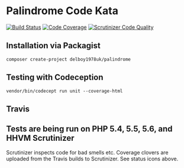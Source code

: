 # Palindrome Code Kata
[![Build Status](https://travis-ci.org/delboy1978uk/palindrome.png?branch=master)](https://travis-ci.org/delboy1978uk/palindrome) [![Code Coverage](https://scrutinizer-ci.com/g/delboy1978uk/palindrome/badges/coverage.png?b=master)](https://scrutinizer-ci.com/g/delboy1978uk/palindrome/?branch=master) [![Scrutinizer Code Quality](https://scrutinizer-ci.com/g/delboy1978uk/palindrome/badges/quality-score.png?b=master)](https://scrutinizer-ci.com/g/delboy1978uk/palindrome/?branch=master) <br />

Installation via Packagist
--------------------------
```
composer create-project delboy1978uk/palindrome
```
Testing with Codeception
------------------------
```
vendor/bin/codecept run unit --coverage-html
```
Travis
------
Tests are being run on PHP 5.4, 5.5, 5.6, and HHVM
Scrutinizer
-----------
Scrutinizer inspects code for bad smells etc.
Coverage clovers are uploaded from the Travis builds to Scrutinizer.
See status icons above.